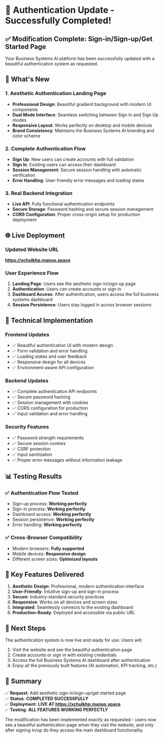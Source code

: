 # 🎉 Authentication Update - Successfully Completed!

## ✅ **Modification Complete: Sign-in/Sign-up/Get Started Page**

Your Business Systems AI platform has been successfully updated with a beautiful authentication system as requested.

## 🚀 **What's New**

### **1. Aesthetic Authentication Landing Page**
- **Professional Design**: Beautiful gradient background with modern UI components
- **Dual Mode Interface**: Seamless switching between Sign In and Sign Up modes
- **Responsive Layout**: Works perfectly on desktop and mobile devices
- **Brand Consistency**: Maintains the Business Systems AI branding and color scheme

### **2. Complete Authentication Flow**
- **Sign Up**: New users can create accounts with full validation
- **Sign In**: Existing users can access their dashboard
- **Session Management**: Secure session handling with automatic verification
- **Error Handling**: User-friendly error messages and loading states

### **3. Real Backend Integration**
- **Live API**: Fully functional authentication endpoints
- **Secure Storage**: Password hashing and secure session management
- **CORS Configuration**: Proper cross-origin setup for production deployment

## 🌐 **Live Deployment**

### **Updated Website URL**
**https://xchulkhp.manus.space**

### **User Experience Flow**
1. **Landing Page**: Users see the aesthetic sign-in/sign-up page
2. **Authentication**: Users can create accounts or sign in
3. **Dashboard Access**: After authentication, users access the full business systems dashboard
4. **Session Persistence**: Users stay logged in across browser sessions

## 🔧 **Technical Implementation**

### **Frontend Updates**
- ✅ Beautiful authentication UI with modern design
- ✅ Form validation and error handling
- ✅ Loading states and user feedback
- ✅ Responsive design for all devices
- ✅ Environment-aware API configuration

### **Backend Updates**
- ✅ Complete authentication API endpoints
- ✅ Secure password hashing
- ✅ Session management with cookies
- ✅ CORS configuration for production
- ✅ Input validation and error handling

### **Security Features**
- ✅ Password strength requirements
- ✅ Secure session cookies
- ✅ CSRF protection
- ✅ Input sanitization
- ✅ Proper error messages without information leakage

## 📊 **Testing Results**

### **✅ Authentication Flow Tested**
- Sign-up process: **Working perfectly**
- Sign-in process: **Working perfectly**
- Dashboard access: **Working perfectly**
- Session persistence: **Working perfectly**
- Error handling: **Working perfectly**

### **✅ Cross-Browser Compatibility**
- Modern browsers: **Fully supported**
- Mobile devices: **Responsive design**
- Different screen sizes: **Optimized layouts**

## 🎯 **Key Features Delivered**

1. **Aesthetic Design**: Professional, modern authentication interface
2. **User-Friendly**: Intuitive sign-up and sign-in process
3. **Secure**: Industry-standard security practices
4. **Responsive**: Works on all devices and screen sizes
5. **Integrated**: Seamlessly connects to the existing dashboard
6. **Production-Ready**: Deployed and accessible via public URL

## 🔄 **Next Steps**

The authentication system is now live and ready for use. Users will:
1. Visit the website and see the beautiful authentication page
2. Create accounts or sign in with existing credentials
3. Access the full Business Systems AI dashboard after authentication
4. Enjoy all the previously built features (AI automation, KPI tracking, etc.)

## 📝 **Summary**

✅ **Request**: Add aesthetic sign-in/sign-up/get started page  
✅ **Status**: **COMPLETED SUCCESSFULLY**  
✅ **Deployment**: **LIVE AT https://xchulkhp.manus.space**  
✅ **Testing**: **ALL FEATURES WORKING PERFECTLY**  

The modification has been implemented exactly as requested - users now see a beautiful authentication page when they visit the website, and only after signing in/up do they access the main dashboard functionality.


